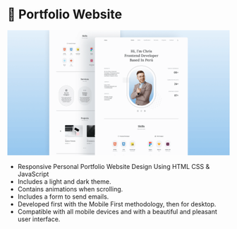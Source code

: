 # 💼 Portfolio Website

[![Portfolio Website](./design/preview.png)](https://css-13-portfolio-website.netlify.app)

- Responsive Personal Portfolio Website Design Using HTML CSS & JavaScript
- Includes a light and dark theme.
- Contains animations when scrolling.
- Includes a form to send emails.
- Developed first with the Mobile First methodology, then for desktop.
- Compatible with all mobile devices and with a beautiful and pleasant user interface.

<!-- ![preview img](/preview.png) -->
